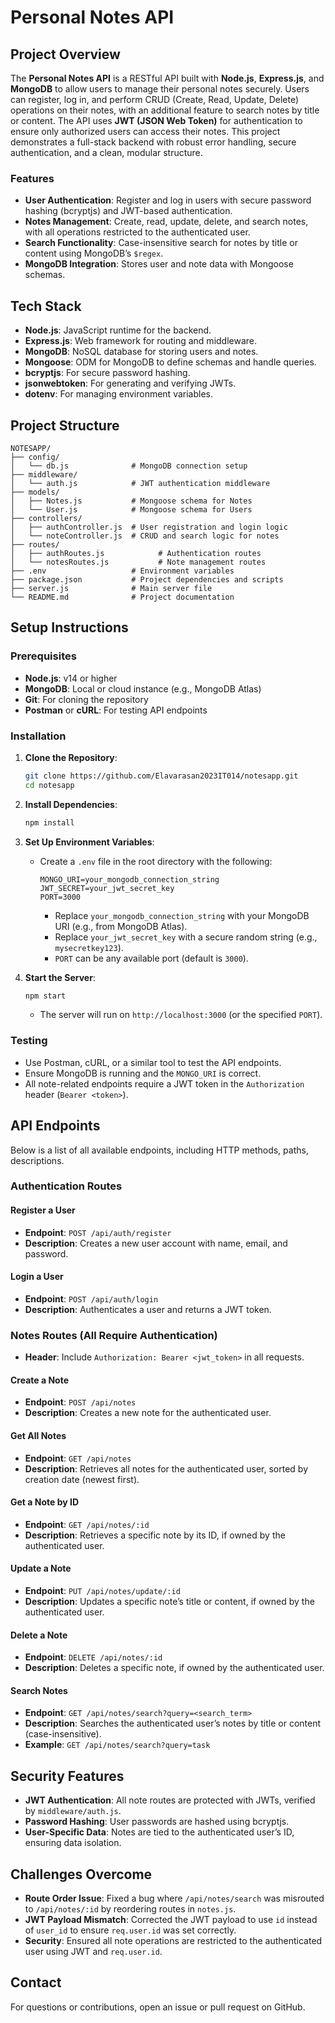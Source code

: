 # Personal Notes API

## Project Overview

The **Personal Notes API** is a RESTful API built with **Node.js**, **Express.js**, and **MongoDB** to allow users to manage their personal notes securely. Users can register, log in, and perform CRUD (Create, Read, Update, Delete) operations on their notes, with an additional feature to search notes by title or content. The API uses **JWT (JSON Web Token)** for authentication to ensure only authorized users can access their notes. This project demonstrates a full-stack backend with robust error handling, secure authentication, and a clean, modular structure.

### Features
- **User Authentication**: Register and log in users with secure password hashing (bcryptjs) and JWT-based authentication.
- **Notes Management**: Create, read, update, delete, and search notes, with all operations restricted to the authenticated user.
- **Search Functionality**: Case-insensitive search for notes by title or content using MongoDB’s `$regex`.
- **MongoDB Integration**: Stores user and note data with Mongoose schemas.

## Tech Stack
- **Node.js**: JavaScript runtime for the backend.
- **Express.js**: Web framework for routing and middleware.
- **MongoDB**: NoSQL database for storing users and notes.
- **Mongoose**: ODM for MongoDB to define schemas and handle queries.
- **bcryptjs**: For secure password hashing.
- **jsonwebtoken**: For generating and verifying JWTs.
- **dotenv**: For managing environment variables.

## Project Structure
```
NOTESAPP/
├── config/
│   └── db.js              # MongoDB connection setup
├── middleware/
│   └── auth.js            # JWT authentication middleware
├── models/
│   ├── Notes.js           # Mongoose schema for Notes
│   └── User.js            # Mongoose schema for Users
├── controllers/
│   ├── authController.js  # User registration and login logic
│   └── noteController.js  # CRUD and search logic for notes
├── routes/
│   ├── authRoutes.js            # Authentication routes
│   └── notesRoutes.js           # Note management routes
├── .env                   # Environment variables
├── package.json           # Project dependencies and scripts
├── server.js              # Main server file
└── README.md              # Project documentation
```

## Setup Instructions

### Prerequisites
- **Node.js**: v14 or higher
- **MongoDB**: Local or cloud instance (e.g., MongoDB Atlas)
- **Git**: For cloning the repository
- **Postman** or **cURL**: For testing API endpoints

### Installation
1. **Clone the Repository**:
   ```bash
   git clone https://github.com/Elavarasan2023IT014/notesapp.git
   cd notesapp
   ```

2. **Install Dependencies**:
   ```bash
   npm install
   ```

3. **Set Up Environment Variables**:
   - Create a `.env` file in the root directory with the following:
     ```
     MONGO_URI=your_mongodb_connection_string
     JWT_SECRET=your_jwt_secret_key
     PORT=3000
     ```
     - Replace `your_mongodb_connection_string` with your MongoDB URI (e.g., from MongoDB Atlas).
     - Replace `your_jwt_secret_key` with a secure random string (e.g., `mysecretkey123`).
     - `PORT` can be any available port (default is `3000`).

4. **Start the Server**:
   ```bash
   npm start
   ```
   - The server will run on `http://localhost:3000` (or the specified `PORT`).

### Testing
- Use Postman, cURL, or a similar tool to test the API endpoints.
- Ensure MongoDB is running and the `MONGO_URI` is correct.
- All note-related endpoints require a JWT token in the `Authorization` header (`Bearer <token>`).

## API Endpoints

Below is a list of all available endpoints, including HTTP methods, paths, descriptions.

### Authentication Routes

#### Register a User
- **Endpoint**: `POST /api/auth/register`
- **Description**: Creates a new user account with name, email, and password.

#### Login a User
- **Endpoint**: `POST /api/auth/login`
- **Description**: Authenticates a user and returns a JWT token.

### Notes Routes (All Require Authentication)
- **Header**: Include `Authorization: Bearer <jwt_token>` in all requests.

#### Create a Note
- **Endpoint**: `POST /api/notes`
- **Description**: Creates a new note for the authenticated user.

#### Get All Notes
- **Endpoint**: `GET /api/notes`
- **Description**: Retrieves all notes for the authenticated user, sorted by creation date (newest first).

#### Get a Note by ID
- **Endpoint**: `GET /api/notes/:id`
- **Description**: Retrieves a specific note by its ID, if owned by the authenticated user.

#### Update a Note
- **Endpoint**: `PUT /api/notes/update/:id`
- **Description**: Updates a specific note’s title or content, if owned by the authenticated user.

#### Delete a Note
- **Endpoint**: `DELETE /api/notes/:id`
- **Description**: Deletes a specific note, if owned by the authenticated user.

#### Search Notes
- **Endpoint**: `GET /api/notes/search?query=<search_term>`
- **Description**: Searches the authenticated user’s notes by title or content (case-insensitive).
- **Example**: `GET /api/notes/search?query=task`

## Security Features
- **JWT Authentication**: All note routes are protected with JWTs, verified by `middleware/auth.js`.
- **Password Hashing**: User passwords are hashed using bcryptjs.
- **User-Specific Data**: Notes are tied to the authenticated user’s ID, ensuring data isolation.

## Challenges Overcome
- **Route Order Issue**: Fixed a bug where `/api/notes/search` was misrouted to `/api/notes/:id` by reordering routes in `notes.js`.
- **JWT Payload Mismatch**: Corrected the JWT payload to use `id` instead of `user_id` to ensure `req.user.id` was set correctly.
- **Security**: Ensured all note operations are restricted to the authenticated user using JWT and `req.user.id`.

## Contact
For questions or contributions, open an issue or pull request on GitHub.
